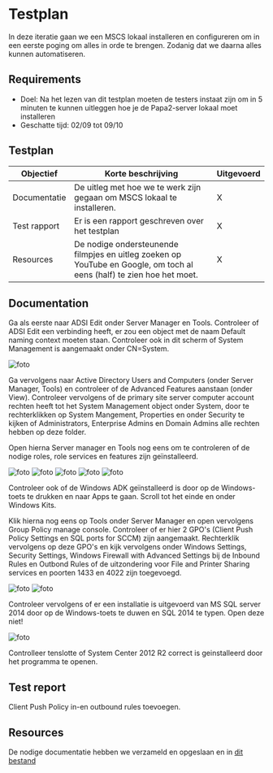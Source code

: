 # Testplan

In deze iteratie gaan we een MSCS lokaal installeren en configureren om in een eerste poging om alles in orde te brengen. Zodanig dat we daarna alles kunnen automatiseren.

## Requirements

- Doel: Na het lezen van dit testplan moeten de testers instaat zijn om in 5 minuten te kunnen uitleggen hoe je de Papa2-server lokaal moet installeren
- Geschatte tijd: 02/09 tot 09/10

## Testplan

|Objectief|Korte beschrijving|Uitgevoerd|
|---------|------------------|-------|
|Documentatie|De uitleg met hoe we te werk zijn gegaan om MSCS lokaal te installeren.|X|
|Test rapport|Er is een rapport geschreven over het testplan|X|
|Resources|De nodige ondersteunende filmpjes en uitleg zoeken op YouTube en Google, om toch al eens (half) te zien hoe het moet.|X|

## Documentation

Ga als eerste naar ADSI Edit onder Server Manager en Tools. Controleer of ADSI Edit een verbinding heeft, er zou een object met de naam Default naming context moeten staan. Controleer ook in dit scherm of System Management is aangemaakt onder CN=System.

![foto](ImagesTestplan/HandmatigInstalleren/adsiedit05.png)

Ga vervolgens naar Active Directory Users and Computers (onder Server Manager, Tools) en controleer of de Advanced Features aanstaan (onder View). Controleer vervolgens of de primary site server computer account rechten heeft tot het System Management object onder System, door te rechterklikken op System Mangement, Properties en onder Security te kijken of Administrators, Enterprise Admins en Domain Admins alle rechten hebben op deze folder.

Open hierna Server manager en Tools nog eens om te controleren of de nodige roles, role services en features zijn geïnstalleerd.

![foto](/ImagesTestplan/HandmatigInstalleren/web01.png)
![foto](/ImagesTestplan/HandmatigInstalleren/web02.png)
![foto](/ImagesTestplan/HandmatigInstalleren/web03.png)
![foto](/ImagesTestplan/HandmatigInstalleren/wsus01.png)
![foto](/ImagesTestplan/HandmatigInstalleren/wsus02.png)

Controleer ook of de Windows ADK geïnstalleerd is door op de Windows-toets te drukken en naar Apps te gaan. Scroll tot het einde en onder Windows Kits.

Klik hierna nog eens op Tools onder Server Manager en open vervolgens Group Policy manage console. Controleer of er hier 2 GPO's (Client Push Policy Settings en SQL ports for SCCM) zijn aangemaakt. Rechterklik vervolgens op deze GPO's en kijk vervolgens onder Windows Settings, Security Settings, Windows Firewall with Advanced Settings bij de Inbound Rules en Outbond Rules of de uitzondering voor File and Printer Sharing services en poorten 1433 en 4022 zijn toegevoegd.

![foto](/ImagesTestplan/HandmatigInstalleren/inbound.PNG)
![foto](/ImagesTestplan/HandmatigInstalleren/outbound.PNG)

Controleer vervolgens of er een installatie is uitgevoerd van MS SQL server 2014 door op de Windows-toets te duwen en SQL 2014 te typen. Open deze niet!

![foto](/ImagesTestplan/HandmatigInstalleren/oo09.png)

Controlleer tenslotte of System Center 2012 R2 correct is geinstalleerd door het programma te openen.

## Test report

Client Push Policy in-en outbound rules toevoegen.

## Resources

De nodige documentatie hebben we verzameld en opgeslaan en in [dit bestand](https://github.com/HoGentTIN/p3ops-red/blob/master/papa2%20-%20werkstations/Links.md)
